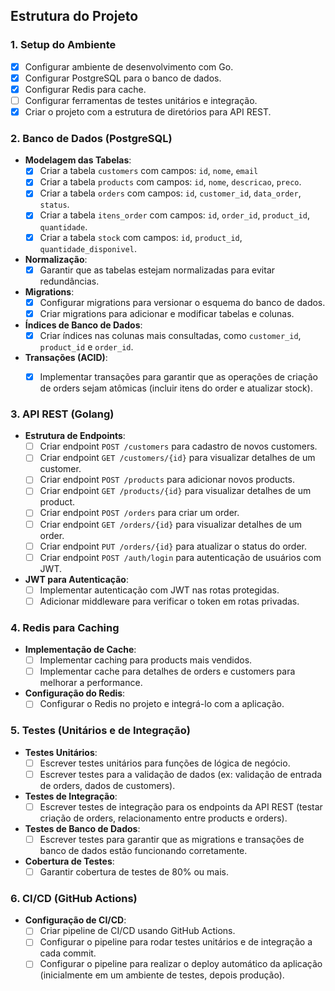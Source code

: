 ## **Estrutura do Projeto**

### **1. Setup do Ambiente**
- [X] Configurar ambiente de desenvolvimento com Go.
- [X] Configurar PostgreSQL para o banco de dados.
- [X] Configurar Redis para cache.
- [ ] Configurar ferramentas de testes unitários e integração.
- [X] Criar o projeto com a estrutura de diretórios para API REST.

### **2. Banco de Dados (PostgreSQL)**

- **Modelagem das Tabelas**:
  - [X] Criar a tabela `customers` com campos: `id`, `nome`, `email`  
  - [X] Criar a tabela `products` com campos: `id`, `nome`, `descricao`, `preco`.
  - [X] Criar a tabela `orders` com campos: `id`, `customer_id`, `data_order`, `status`.
  - [X] Criar a tabela `itens_order` com campos: `id`, `order_id`, `product_id`, `quantidade`.
  - [X] Criar a tabela `stock` com campos: `id`, `product_id`, `quantidade_disponivel`.
  
- **Normalização**:
  - [X] Garantir que as tabelas estejam normalizadas para evitar redundâncias.
  
- **Migrations**:
  - [X] Configurar migrations para versionar o esquema do banco de dados.
  - [X] Criar migrations para adicionar e modificar tabelas e colunas.

- **Índices de Banco de Dados**:
  - [X] Criar índices nas colunas mais consultadas, como `customer_id`, `product_id` e `order_id`.

- **Transações (ACID)**:
  - [X] Implementar transações para garantir que as operações de criação de orders sejam atômicas (incluir itens do order e atualizar stock).

  
### **3. API REST (Golang)**

- **Estrutura de Endpoints**:
  - [ ] Criar endpoint `POST /customers` para cadastro de novos customers.
  - [ ] Criar endpoint `GET /customers/{id}` para visualizar detalhes de um customer.
  - [ ] Criar endpoint `POST /products` para adicionar novos products.
  - [ ] Criar endpoint `GET /products/{id}` para visualizar detalhes de um product.
  - [ ] Criar endpoint `POST /orders` para criar um order.
  - [ ] Criar endpoint `GET /orders/{id}` para visualizar detalhes de um order.
  - [ ] Criar endpoint `PUT /orders/{id}` para atualizar o status do order.
  - [ ] Criar endpoint `POST /auth/login` para autenticação de usuários com JWT.

- **JWT para Autenticação**:
  - [ ] Implementar autenticação com JWT nas rotas protegidas.
  - [ ] Adicionar middleware para verificar o token em rotas privadas.

### **4. Redis para Caching**

- **Implementação de Cache**:
  - [ ] Implementar caching para products mais vendidos.
  - [ ] Implementar cache para detalhes de orders e customers para melhorar a performance.

- **Configuração do Redis**:
  - [ ] Configurar o Redis no projeto e integrá-lo com a aplicação.

### **5. Testes (Unitários e de Integração)**

- **Testes Unitários**:
  - [ ] Escrever testes unitários para funções de lógica de negócio.
  - [ ] Escrever testes para a validação de dados (ex: validação de entrada de orders, dados de customers).

- **Testes de Integração**:
  - [ ] Escrever testes de integração para os endpoints da API REST (testar criação de orders, relacionamento entre products e orders).
  
- **Testes de Banco de Dados**:
  - [ ] Escrever testes para garantir que as migrations e transações de banco de dados estão funcionando corretamente.
  
- **Cobertura de Testes**:
  - [ ] Garantir cobertura de testes de 80% ou mais.

### **6. CI/CD (GitHub Actions)**

- **Configuração de CI/CD**:
  - [ ] Criar pipeline de CI/CD usando GitHub Actions.
  - [ ] Configurar o pipeline para rodar testes unitários e de integração a cada commit.
  - [ ] Configurar o pipeline para realizar o deploy automático da aplicação (inicialmente em um ambiente de testes, depois produção).
